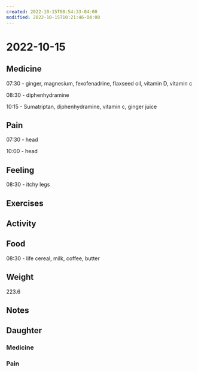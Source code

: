 ```yaml
---
created: 2022-10-15T08:54:33-04:00
modified: 2022-10-15T10:21:46-04:00
---
```


# 2022-10-15

## Medicine

07:30 - ginger, magnesium, fexofenadrine, flaxseed oil, vitamin D, vitamin c 

08:30 - diphenhydramine 

10:15 - Sumatriptan, diphenhydramine, vitamin c, ginger juice

## Pain

07:30 - head

10:00 - head 

## Feeling

08:30 - itchy legs

## Exercises


## Activity


## Food

08:30 - life cereal, milk, coffee, butter 

## Weight

223.6

## Notes


## Daughter


### Medicine


### Pain
